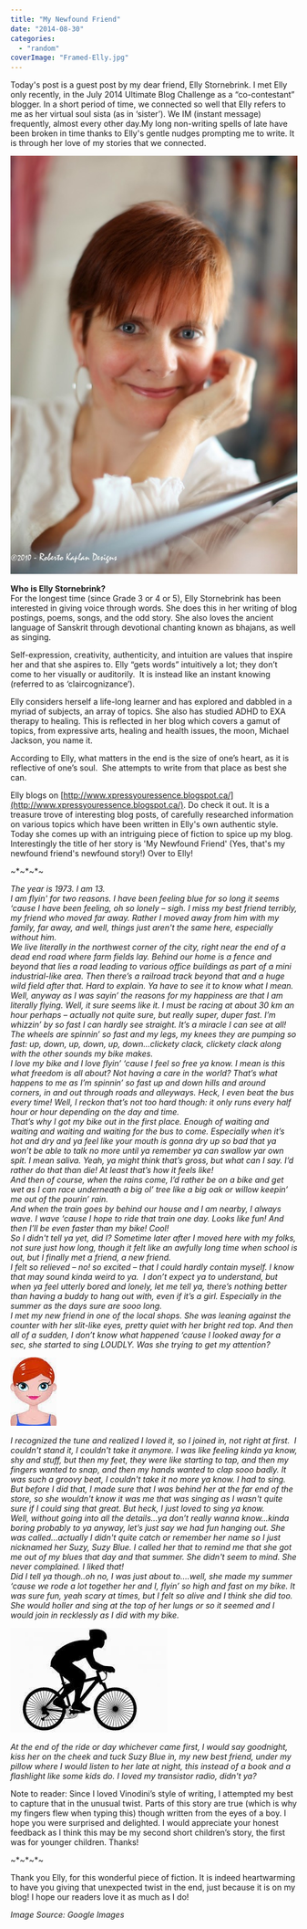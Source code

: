 ```yaml
---
title: "My Newfound Friend"
date: "2014-08-30"
categories: 
  - "random"
coverImage: "Framed-Elly.jpg"
---
```


Today's post is a guest post by my dear friend, Elly Stornebrink. I met Elly only recently, in the July 2014 Ultimate Blog Challenge as a “co-contestant” blogger. In a short period of time, we connected so well that Elly refers to me as her virtual soul sista (as in ‘sister’). We IM (instant message) frequently, almost every other day.My long non-writing spells of late have been broken in time thanks to Elly's gentle nudges prompting me to write. It is through her love of my stories that we connected.  
  

[![](images/Framed-Elly-704x1024.jpg)](http://ifsbutsandsetcs.com/wp-content/uploads/2014/08/Framed-Elly-704x1024.jpg)

**Who is Elly Stornebrink?**  
For the longest time (since Grade 3 or 4 or 5), Elly Stornebrink has been interested in giving voice through words. She does this in her writing of blog postings, poems, songs, and the odd story. She also loves the ancient language of Sanskrit through devotional chanting known as bhajans, as well as singing.  
  
Self-expression, creativity, authenticity, and intuition are values that inspire her and that she aspires to. Elly “gets words” intuitively a lot; they don’t come to her visually or auditorily.  It is instead like an instant knowing (referred to as ‘claircognizance’).  
  
Elly considers herself a life-long learner and has explored and dabbled in a myriad of subjects, an array of topics. She also has studied ADHD to EXA therapy to healing. This is reflected in her blog which covers a gamut of topics, from expressive arts, healing and health issues, the moon, Michael Jackson, you name it.  
  
According to Elly, what matters in the end is the size of one’s heart, as it is reflective of one’s soul.  She attempts to write from that place as best she can.  
  
Elly blogs on [http://www.xpressyouressence.blogspot.ca/](http://www.xpressyouressence.blogspot.ca/). Do check it out. It is a treasure trove of interesting blog posts, of carefully researched information on various topics which have been written in Elly's own authentic style. Today she comes up with an intriguing piece of fiction to spice up my blog. Interestingly the title of her story is 'My Newfound Friend' (Yes, that's my newfound friend's newfound story!) Over to Elly!  
  

~\*~\*~\*~

_The year is 1973. I am 13._    
_I am flyin' for two reasons. I have been feeling blue for so long it seems ‘cause I have been feeling, oh so lonely – sigh. I miss my best friend terribly, my friend who moved far away. Rather I moved away from him with my family, far away, and well, things just aren't the same here, especially without him._  
_We live literally in the northwest corner of the city, right near the end of a dead end road where farm fields lay. Behind our home is a fence and beyond that lies a road leading to various office buildings as part of a mini industrial-like area. Then there’s a railroad track beyond that and a huge wild field after that. Hard to explain. Ya have to see it to know what I mean._  
_Well, anyway as I was sayin’ the reasons for my happiness are that I am literally flying. Well, it sure seems like it. I must be racing at about 30 km an hour perhaps – actually not quite sure, but really super, duper fast. I’m whizzin’ by so fast I can hardly see straight. It’s a miracle I can see at all! The wheels are spinnin’ so fast and my legs, my knees they are pumping so fast: up, down, up, down, up, down…clickety clack, clickety clack along with the other sounds my bike makes._  
_I love my bike and I love flyin’ ‘cause I feel so free ya know. I mean is this what freedom is all about? Not having a care in the world? That’s what happens to me as I’m spinnin’ so fast up and down hills and around corners, in and out through roads and alleyways. Heck, I even beat the bus every time! Well, I reckon that’s not too hard though: it only runs every half hour or hour depending on the day and time._  
_That’s why I got my bike out in the first place. Enough of waiting and waiting and waiting and waiting for the bus to come. Especially when it’s hot and dry and ya feel like your mouth is gonna dry up so bad that ya won’t be able to talk no more until ya remember ya can swallow yar own spit. I mean saliva. Yeah, ya might think that’s gross, but what can I say. I’d rather do that than die! At least that’s how it feels like!_  
_And then of course, when the rains come, I’d rather be on a bike and get wet as I can race underneath a big ol’ tree like a big oak or willow keepin’ me out of the pourin’ rain._  
_And when the train goes by behind our house and I am nearby, I always wave. I wave ‘cause I hope to ride that train one day. Looks like fun! And then I’ll be even faster than my bike! Cool!_  
_So I didn't tell ya yet, did I? Sometime later after I moved here with my folks, not sure just how long, though it felt like an awfully long time when school is out, but I finally met a friend, a new friend._  
_I felt so relieved – no! so excited – that I could hardly contain myself. I know that may sound kinda weird to ya.  I don’t expect ya to understand, but when ya feel utterly bored and lonely, let me tell ya, there’s nothing better than having a buddy to hang out with, even if it’s a girl. Especially in the summer as the days sure are sooo long._  
_I met my new friend in one of the local shops. She was leaning against the counter with her slit-like eyes, pretty quiet with her bright red top. And then all of a sudden, I don’t know what happened ‘cause I looked away for a sec, she started to sing LOUDLY. Was she trying to get my attention?_  

  

[![](images/Girl-with-slit-like-eyes-and-red-hair-1.jpg)](http://ifsbutsandsetcs.com/wp-content/uploads/2014/08/Girl-with-slit-like-eyes-and-red-hair-1.jpg)

  

_I recognized the tune and realized I loved it, so I joined in, not right at first.  I couldn't stand it, I couldn't take it anymore. I was like feeling kinda ya know, shy and stuff, but then my feet, they were like starting to tap, and then my fingers wanted to snap, and then my hands wanted to clap sooo badly. It was such a groovy beat, I couldn't take it no more ya know. I had to sing._  
_But before I did that, I made sure that I was behind her at the far end of the store, so she wouldn't know it was me that was singing as I wasn't quite sure if I could sing that great. But heck, I just loved to sing ya know._  
_Well, without going into all the details…ya don’t really wanna know…kinda boring probably to ya anyway, let’s just say we had fun hanging out. She was called…actually I didn't quite catch or remember her name so I just nicknamed her Suzy, Suzy Blue. I called her that to remind me that she got me out of my blues that day and that summer. She didn't seem to mind. She never complained. I liked that!_  
_Did I tell ya though..oh no, I was just about to….well, she made my summer ‘cause we rode a lot together her and I, flyin’ so high and fast on my bike. It was sure fun, yeah scary at times, but I felt so alive and I think she did too. She would holler and sing at the top of her lungs or so it seemed and I would join in recklessly as I did with my bike._  
  

[![](images/images.jpg)](http://ifsbutsandsetcs.com/wp-content/uploads/2014/08/images.jpg)

  
_At the end of the ride or day whichever came first, I would say goodnight, kiss her on the cheek and tuck Suzy Blue in, my new best friend, under my pillow where I would listen to her late at night, this instead of a book and a flashlight like some kids do. I loved my transistor radio, didn't ya?_  

Note to reader: Since I loved Vinodini’s style of writing, I attempted my best to capture that in the unusual twist. Parts of this story are true (which is why my fingers flew when typing this) though written from the eyes of a boy. I hope you were surprised and delighted. I would appreciate your honest feedback as I think this may be my second short children’s story, the first was for younger children. Thanks!  
  

~\*~\*~\*~

  
Thank you Elly, for this wonderful piece of fiction. It is indeed heartwarming to have you giving that unexpected twist in the end, just because it is on my blog! I hope our readers love it as much as I do!  

  
_Image Source: Google Images_
